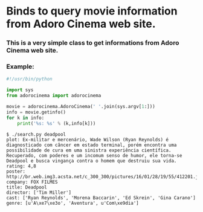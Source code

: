 # Binds to query movie information from Adoro Cinema web site.

### This is a very simple class to get informations from Adoro Cinema web site.

### Example:
```python
#!/usr/bin/python

import sys
from adorocinema import adorocinema

movie = adorocinema.AdoroCinema(' '.join(sys.argv[1:]))
info = movie.getinfo()
for k in info:
    print('%s: %s' % (k,info[k]))
```

```
$ ./search.py deadpool
plot: Ex-militar e mercenário, Wade Wilson (Ryan Reynolds) é diagnosticado com câncer em estado terminal, porém encontra uma possibilidade de cura em uma sinistra experiência científica. Recuperado, com poderes e um incomum senso de humor, ele torna-se Deadpool e busca vingança contra o homem que destruiu sua vida.
rating: 4,8
poster: http://br.web.img3.acsta.net/c_300_300/pictures/16/01/28/19/55/412201.jpg
company: FOX FILMES
title: Deadpool
director: ['Tim Miller']
cast: ['Ryan Reynolds', 'Morena Baccarin', 'Ed Skrein', 'Gina Carano']
genre: [u'A\xe7\xe3o', 'Aventura', u'Com\xe9dia']
```
